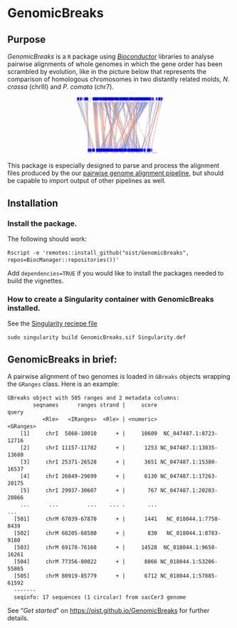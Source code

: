 GenomicBreaks
=============

Purpose
-------

_GenomicBreaks_ is a `R` package using _[Bioconductor](https://bioconductor.org/)_
libraries to analyse pairwise alignments of whole genomes in which the gene
order has been scrambled by evolution, like in the picture below that represents
the comparison of homologous chromosomes in two distantly related molds,
_N. crassa_ (chrIII) and _P. comata_ (chr7).

<center><img src="man/figures/plotApairOfChrs_Neu-2.png" alt="Comparison between Neurospora crassa chrIII / Podospora comata chr7 (rev-complemented)" width = "40%"/></center>

This package is especially designed to parse and process the alignment files
produced by the our [pairwise genome alignment
pipeline](https://github.com/oist/plessy_pairwiseGenomeComparison), but should
be capable to import output of other pipelines as well.

Installation
------------

### Install the package.

The following should work:

```
Rscript -e 'remotes::install_github("oist/GenomicBreaks", repos=BiocManager::repositories())'
```

Add `dependencies=TRUE` if you would like to install the packages needed to build the vignettes.

### How to create a Singularity container with GenomicBreaks installed.

See the [Singularity reciepe file](./Singularity.def)

```
sudo singularity build GenomicBreaks.sif Singularity.def
```

GenomicBreaks in brief:
-----------------------

A pairwise alignment of two genomes is loaded in `GBreaks` objects wrapping
the `GRanges` class.  Here is an example:

```
GBreaks object with 505 ranges and 2 metadata columns:
        seqnames      ranges strand |     score                   query
           <Rle>   <IRanges>  <Rle> | <numeric>               <GRanges>
    [1]     chrI  5860-10010      + |     10609  NC_047487.1:8723-12716
    [2]     chrI 11157-11782      + |      1253 NC_047487.1:13035-13680
    [3]     chrI 25371-26528      + |      3651 NC_047487.1:15380-16537
    [4]     chrI 26849-29699      + |      6130 NC_047487.1:17263-20175
    [5]     chrI 29937-30607      + |       767 NC_047487.1:20203-20866
    ...      ...         ...    ... .       ...                     ...
  [501]     chrM 67039-67870      + |      1441   NC_018044.1:7758-8439
  [502]     chrM 68205-68580      + |       830   NC_018044.1:8783-9180
  [503]     chrM 69178-76168      + |     14528  NC_018044.1:9650-16261
  [504]     chrM 77356-80022      + |      8066 NC_018044.1:53206-55865
  [505]     chrM 80919-85779      + |      6712 NC_018044.1:57885-61592
  -------
  seqinfo: 17 sequences (1 circular) from sacCer3 genome
```

See “_Get started_” on <https://oist.github.io/GenomicBreaks> for further details.
